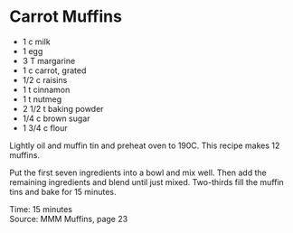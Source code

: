 # Carrot Muffins

* 1 c milk
* 1 egg
* 3 T margarine
* 1 c carrot, grated
* 1/2 c raisins
* 1 t cinnamon
* 1 t nutmeg
* 2 1/2 t baking powder
* 1/4 c brown sugar
* 1 3/4 c flour

Lightly oil and muffin tin and preheat oven to 190C.  This recipe makes 12 muffins.

Put the first seven ingredients into a bowl and mix well.  Then add the remaining ingredients and blend until just mixed.  Two-thirds fill the muffin tins and bake for 15 minutes.

Time: 15 minutes  
Source: MMM Muffins, page 23

